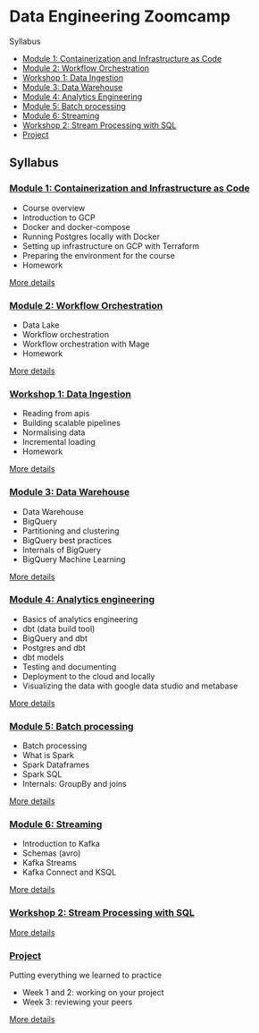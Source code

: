 # Data Engineering Zoomcamp

Syllabus

* [Module 1: Containerization and Infrastructure as Code](#module-1-containerization-and-infrastructure-as-code)
* [Module 2: Workflow Orchestration](#module-2-workflow-orchestration)
* [Workshop 1: Data Ingestion](#workshop-1-data-ingestion)
* [Module 3: Data Warehouse](#module-3-data-warehouse)
* [Module 4: Analytics Engineering](#module-4-analytics-engineering)
* [Module 5: Batch processing](#module-5-batch-processing)
* [Module 6: Streaming](#module-6-streaming)
* [Workshop 2: Stream Processing with SQL](#workshop-2-stream-processing-with-sql)
* [Project](#project)

## Syllabus

### [Module 1: Containerization and Infrastructure as Code](week_1/)

* Course overview
* Introduction to GCP
* Docker and docker-compose
* Running Postgres locally with Docker
* Setting up infrastructure on GCP with Terraform
* Preparing the environment for the course
* Homework

[More details](week_1/)


### [Module 2: Workflow Orchestration](week_2/)

* Data Lake
* Workflow orchestration
* Workflow orchestration with Mage
* Homework

[More details](week_2/)


### [Workshop 1: Data Ingestion](workshop_1/)

* Reading from apis
* Building scalable pipelines
* Normalising data
* Incremental loading
* Homework


[More details](workshop_1/)


### [Module 3: Data Warehouse](week_3/)

* Data Warehouse
* BigQuery
* Partitioning and clustering
* BigQuery best practices
* Internals of BigQuery
* BigQuery Machine Learning

[More details](week_3/)


### [Module 4: Analytics engineering](week_4/)

* Basics of analytics engineering
* dbt (data build tool)
* BigQuery and dbt
* Postgres and dbt
* dbt models
* Testing and documenting
* Deployment to the cloud and locally
* Visualizing the data with google data studio and metabase


[More details](week_4/)


### [Module 5: Batch processing](week_5/)

* Batch processing
* What is Spark
* Spark Dataframes
* Spark SQL
* Internals: GroupBy and joins

[More details](week_5/)

### [Module 6: Streaming](week_6/)

* Introduction to Kafka
* Schemas (avro)
* Kafka Streams
* Kafka Connect and KSQL

[More details](week_6/)


### [Workshop 2: Stream Processing with SQL](workshop_2/)


[More details](workshop_2/)


### [Project](https://github.com/el-grudge/money-diaries/)

Putting everything we learned to practice

* Week 1 and 2: working on your project
* Week 3: reviewing your peers

[More details](https://github.com/el-grudge/money-diaries/)


